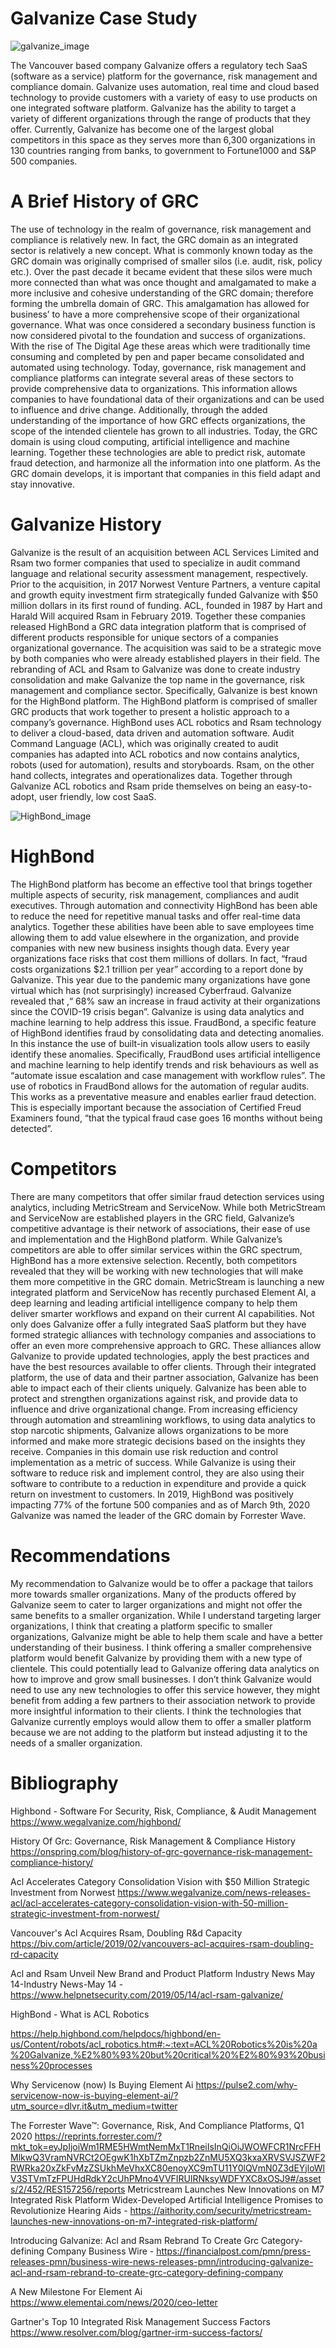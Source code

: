 # Galvanize Case Study 


![galvanize_image](https://user-images.githubusercontent.com/73208140/101224981-3e00d600-365e-11eb-87ac-83f0bfec9e7a.png)

The Vancouver based company Galvanize offers a regulatory tech SaaS (software as a service) platform for the governance, risk management and compliance domain. Galvanize uses automation, real time and cloud based technology to provide customers with a variety of easy to use products on one integrated software platform. Galvanize has the ability to target a variety of different organizations through the range of products that they offer. Currently, Galvanize has become one of the largest global competitors in this space as they serves more than 6,300 organizations in 130 countries ranging from banks, to government to Fortune1000 and S&P 500 companies. 
# A Brief History of GRC
The use of technology in the realm of governance, risk management and compliance is relatively new. In fact, the GRC domain as an integrated sector is relatively a new concept. What is commonly known today as the GRC  domain was originally comprised of smaller silos (i.e. audit, risk, policy etc.). Over the past decade it became evident that these silos were much more connected than what was once thought and amalgamated to make a more inclusive and cohesive understanding of the GRC domain; therefore forming the umbrella domain of GRC. This amalgamation has allowed for business’ to have a more comprehensive scope of their organizational governance. What was once considered a secondary business function is now considered pivotal to the foundation and success of organizations.
With the rise of The Digital Age these areas which were traditionally time consuming and completed by pen and paper became consolidated and automated using technology. Today, governance, risk management and compliance platforms can integrate several areas of these sectors to provide comprehensive data to organizations. This information allows companies to have foundational data of their organizations and can be used to influence and drive change. Additionally, through the added understanding of the importance of how GRC effects organizations, the scope of the intended clientele has grown to all industries. 
Today, the GRC domain is using cloud computing, artificial intelligence and machine learning. Together these technologies are able to predict risk, automate fraud detection, and harmonize all the information into one platform. As the GRC domain develops, it is important that companies in this field adapt and stay innovative.

# Galvanize History 
Galvanize is the result of an acquisition between ACL Services Limited and Rsam two former companies that used to specialize in audit command language and relational security assessment management, respectively. Prior to the acquisition, in 2017 Norwest Venture Partners, a venture capital and growth equity investment firm strategically funded Galvanize with $50 million dollars in its first round of funding.
 ACL, founded in 1987 by Hart and Harald Will acquired Rsam in February 2019. Together these companies released HighBond a GRC data integration platform that is comprised of different products responsible for unique sectors of a companies organizational governance. The acquisition was said to be a strategic move by both companies who were already established players in their field. The rebranding of ACL and Rsam to Galvanize was done to create industry consolidation and make Galvanize the top name in the governance, risk management and compliance sector. 
Specifically, Galvanize is best known for the HighBond platform. The HighBond platform is comprised of smaller GRC products that work together to present a holistic approach to a company’s governance. HighBond uses ACL robotics and Rsam technology to deliver a cloud-based, data driven and automation software. Audit Command Language (ACL), which was originally created to audit companies has adapted into ACL robotics and now contains analytics, robots (used for automation), results and storyboards. Rsam, on the other hand collects, integrates and operationalizes data. Together through Galvanize ACL robotics and Rsam pride themselves on being an easy-to-adopt, user friendly, low cost SaaS. 

![HighBond_image](https://user-images.githubusercontent.com/73208140/101225081-89b37f80-365e-11eb-8ba3-b34aff427f8f.png)
# HighBond 
The HighBond platform has become an effective tool that brings together multiple aspects of security, risk management, compliances and audit executives. Through automation and connectivity HighBond has been able to reduce the need for repetitive manual tasks and offer real-time data analytics. Together these abilities have been able to save employees time allowing them to add value elsewhere in the organization, and provide companies with new new business insights though data.
Every year organizations face risks that cost them millions of dollars. In fact, “fraud costs organizations $2.1 trillion per year” according to a report done by Galvanize. This year due to the pandemic many organizations have gone virtual which has (not surprisingly) increased Cyberfraud. Galvanize revealed that ,“ 68% saw an increase in fraud activity at their organizations since the COVID-19 crisis began”.
Galvanize is using data analytics and machine learning to help address this issue. FraudBond, a specific feature of HighBond identifies fraud by consolidating data and detecting anomalies. In this instance the use of built-in visualization tools allow users to easily identify these anomalies. Specifically, FraudBond uses artificial intelligence and machine learning to help identify trends and risk behaviours as well as “automate issue escalation and case management with workflow rules”. The use of robotics in FraudBond allows for the automation of regular audits. This works as a preventative measure and enables earlier fraud detection. This is especially important because the association of Certified Freud Examiners found, “that the typical fraud case goes 16 months without being detected”. 

# Competitors
There are many competitors that offer similar fraud detection services using analytics, including MetricStream and ServiceNow. While both MetricStream and ServiceNow are established players in the GRC field, Galvanize’s competitive advantage is their network of associations, their ease of use and implementation and the HighBond platform. While Galvanize’s competitors are able to offer similar services within the GRC spectrum, HighBond has a more extensive selection. Recently, both competitors revealed that they will be working with new technologies that will make them more competitive in the GRC domain. MetricStream is launching a new integrated platform and ServiceNow has recently purchased Element AI, a deep learning and leading artificial intelligence company to help them deliver smarter workflows and expand on their current AI capabilities. 
Not only does Galvanize offer a fully integrated SaaS platform but they have formed strategic alliances with technology companies and associations to offer an even more comprehensive approach to GRC. These alliances allow Galvanize to provide updated technologies, apply the best practices and have the best resources available to offer clients. Through their integrated platform, the use of data and their partner association, Galvanize has been able to impact each of their clients uniquely. Galvanize has been able to protect and strengthen organizations against risk, and provide data to influence and drive organizational change. From increasing efficiency through automation and streamlining workflows, to using data analytics to stop narcotic shipments, Galvanize allows organizations to be more informed and make more strategic decisions based on the insights they receive. 
Companies in this domain use risk reduction and control implementation as a metric of success. While Galvanize is using their software to reduce risk and implement control, they are also using their software to contribute to a reduction in expenditure and provide a quick return on investment to customers. In 2019, HighBond was positively impacting 77% of the fortune 500 companies and as of March 9th, 2020 Galvanize was named the leader of the GRC domain by Forrester Wave.

# Recommendations 
My recommendation to Galvanize would be to offer a package that tailors more towards smaller organizations. Many of the products offered by Galvanize seem to cater to larger organizations and might not offer the same benefits to a smaller organization. While I understand targeting larger organizations, I think that creating a platform specific to smaller organizations, Galvanize might be able to help them scale and have a better understanding of their business. I think offering a smaller comprehensive platform would benefit Galvanize by providing them with a new type of clientele. This could potentially lead to Galvanize offering data analytics on how to improve and grow small businesses.  I don’t think Galvanize would need to use any new technologies to offer this service however, they might benefit from adding a few partners to their association network to provide more insightful information to their clients. I think the technologies that Galvanize currently employs would allow them to offer a smaller platform because we are not adding to the platform but instead adjusting it to the needs of a smaller organization. 

# Bibliography 

Highbond - Software For Security, Risk, Compliance, & Audit Management
https://www.wegalvanize.com/highbond/

History Of Grc: Governance, Risk Management & Compliance History
https://onspring.com/blog/history-of-grc-governance-risk-management-compliance-history/

Acl Accelerates Category Consolidation Vision with $50 Million Strategic Investment from Norwest
https://www.wegalvanize.com/news-releases-acl/acl-accelerates-category-consolidation-vision-with-50-million-strategic-investment-from-norwest/

Vancouver's Acl Acquires Rsam, Doubling R&d Capacity
https://biv.com/article/2019/02/vancouvers-acl-acquires-rsam-doubling-rd-capacity

Acl and Rsam Unveil New Brand and Product Platform
Industry News May 14-Industry News-May 14 - https://www.helpnetsecurity.com/2019/05/14/acl-rsam-galvanize/

HighBond - What is ACL Robotics

https://help.highbond.com/helpdocs/highbond/en-us/Content/robots/acl_robotics.htm#:~:text=ACL%20Robotics%20is%20a%20Galvanize,%E2%80%93%20but%20critical%20%E2%80%93%20business%20processes

Why Servicenow (now) Is Buying Element Ai
https://pulse2.com/why-servicenow-now-is-buying-element-ai/?utm_source=dlvr.it&utm_medium=twitter

The Forrester Wave™: Governance, Risk, And Compliance Platforms, Q1 2020
https://reprints.forrester.com/?mkt_tok=eyJpIjoiWm1RME5HWmtNemMxT1RneiIsInQiOiJWOWFCR1NrcFFHMlkwQ3VramNVRCt2OEgwK1hXbTZmZnpzb2ZnMU5XQ3kxaXRVSVJSZWF2RWRka20xZkFvMzZSUkhMeVhxXC80enoyXC9mTU11Y0lQVmN0Z3dEYjloWlV3STVmTzFPUHdRdkY2cUhPMno4VVFIRUlRNksyWDFYXC8xOSJ9#/assets/2/452/RES157256/reports
Metricstream Launches New Innovations on M7 Integrated Risk Platform
Widex-Developed Artificial Intelligence Promises to Revolutionize Hearing Aids - https://aithority.com/security/metricstream-launches-new-innovations-on-m7-integrated-risk-platform/

Introducing Galvanize: Acl and Rsam Rebrand To Create Grc Category-defining Company
Business Wire - https://financialpost.com/pmn/press-releases-pmn/business-wire-news-releases-pmn/introducing-galvanize-acl-and-rsam-rebrand-to-create-grc-category-defining-company

A New Milestone For Element Ai
https://www.elementai.com/news/2020/ceo-letter

Gartner's Top 10 Integrated Risk Management Success Factors
https://www.resolver.com/blog/gartner-irm-success-factors/
